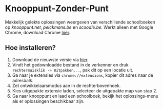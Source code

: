 # Knooppunt-Zonder-Punt

Makkelijk gelekte oplossingen weergeven van verschillende schoolboeken op *knooppunt.net*, *pelckmans.be* en *scoodle.be*.
Werkt alleen met Google Chrome, download Chrome [hier](https://www.google.com/chrome/).

## Hoe installeren?
1. Download de nieuwste versie via [hier](https://github.com/CodeStix/Knooppunt-Zonder-Punt/releases).
2. Vindt het gedownloadde bestand in de verkenner en druk `rechtermuisklik -> Uitpakken...`, pak dit op een locatie uit.
3. Ga naar je extensies via `chrome://extensions`, kopier dit adres naar de adresbalk.
4. Zet ontwikkelaarsmodus aan in de rechterbovenhoek.
5. Kies uitgepakte extensie laden, selecteer de uitgepakte map van stap 2.
6. Ga naar knooppunt en laad een schoolboek, bekijk het oplossings-menu als er oplossingen beschikbaar zijn.
